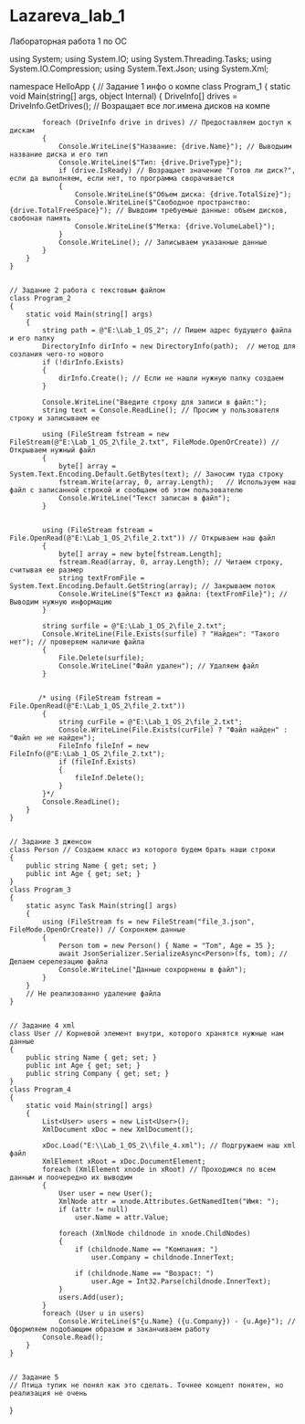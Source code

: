 # Lazareva_lab_1
Лабораторная работа 1 по ОС

using System;
using System.IO;
using System.Threading.Tasks;
using System.IO.Compression;
using System.Text.Json;
using System.Xml;

namespace HelloApp
{
    // Задание 1 инфо о компе
    class Program_1
    {
        static void Main(string[] args, object Internal)
        {
            DriveInfo[] drives = DriveInfo.GetDrives(); // Возращает все лог.имена дисков на компе

            foreach (DriveInfo drive in drives) // Предоставляем доступ к дискам
            {
                Console.WriteLine($"Название: {drive.Name}"); // Выводыим название диска и его тип
                Console.WriteLine($"Тип: {drive.DriveType}");
                if (drive.IsReady) // Возращает значение "Готов ли диск?", если да выполняем, если нет, то программа сворачивается
                {
                    Console.WriteLine($"Объем диска: {drive.TotalSize}");
                    Console.WriteLine($"Свободное пространство: {drive.TotalFreeSpace}"); // Вывдоим требуемые данные: объем дисков, свобоная память
                    Console.WriteLine($"Метка: {drive.VolumeLabel}");
                }
                Console.WriteLine(); // Записываем указанные данные
            }
        }
    }


    // Задание 2 работа с текстовым файлом
    class Program_2
    {
        static void Main(string[] args)
        {
            string path = @"E:\Lab_1_OS_2"; // Пишем адрес будущего файла и его папку
            DirectoryInfo dirInfo = new DirectoryInfo(path);  // метод для созлания чего-то нового
            if (!dirInfo.Exists)
            {
                dirInfo.Create(); // Если не нашли нужную папку создаем
            }

            Console.WriteLine("Введите строку для записи в файл:");
            string text = Console.ReadLine(); // Просим у пользователя строку и записываем ее

            using (FileStream fstream = new FileStream(@"E:\Lab_1_OS_2\file_2.txt", FileMode.OpenOrCreate)) // Открываем нужный файл
            {
                byte[] array = System.Text.Encoding.Default.GetBytes(text); // Заносим туда строку
                fstream.Write(array, 0, array.Length);   // Используем наш файл с записанной строкой и сообщаем об этом пользователю
                Console.WriteLine("Текст записан в файл");
            }


            using (FileStream fstream = File.OpenRead(@"E:\Lab_1_OS_2\file_2.txt")) // Открываем наш файл
            {
                byte[] array = new byte[fstream.Length];
                fstream.Read(array, 0, array.Length); // Читаем строку, считывая ее размер
                string textFromFile = System.Text.Encoding.Default.GetString(array); // Закрываем поток
                Console.WriteLine($"Текст из файла: {textFromFile}"); // Выводим нужную информацию
            }

            string surfile = @"E:\Lab_1_OS_2\file_2.txt";
            Console.WriteLine(File.Exists(surfile) ? "Найден": "Такого нет"); // проверяем наличие файла
            {
                File.Delete(surfile);
                Console.WriteLine("Файл удален"); // Удаляем файл
            }


           /* using (FileStream fstream = File.OpenRead(@"E:\Lab_1_OS_2\file_2.txt"))
            {
                string curFile = @"E:\Lab_1_OS_2\file_2.txt";
                Console.WriteLine(File.Exists(curFile) ? "Файл найден" : "Файл не не найден");
                FileInfo fileInf = new FileInfo(@"E:\Lab_1_OS_2\file_2.txt");
                if (fileInf.Exists)
                {
                    fileInf.Delete();
                }
            }*/
            Console.ReadLine();
        }
    }


    // Задание 3 дженсон
    class Person // Создаем класс из которого будем брать наши строки
    {
        public string Name { get; set; }
        public int Age { get; set; }
    }
    class Program_3
    {
        static async Task Main(string[] args)
        {
            using (FileStream fs = new FileStream("file_3.json", FileMode.OpenOrCreate)) // Сохроняем данные
            {
                Person tom = new Person() { Name = "Tom", Age = 35 };
                await JsonSerializer.SerializeAsync<Person>(fs, tom); // Делаем серелезацию файла
                Console.WriteLine("Данные сохрорнены в файл");
            }
        }
        // Не реализованно удаление файла
    }


    // Задание 4 xml
    class User // Корневой элемент внутри, которого хранятся нужные нам данные
    {
        public string Name { get; set; }
        public int Age { get; set; }
        public string Company { get; set; }
    }
    class Program_4
    {
        static void Main(string[] args)
        {
            List<User> users = new List<User>();
            XmlDocument xDoc = new XmlDocument();

            xDoc.Load("E:\\Lab_1_OS_2\\file_4.xml"); // Подгружаем наш xml файл
            XmlElement xRoot = xDoc.DocumentElement;
            foreach (XmlElement xnode in xRoot) // Проходимся по всем данным и поочередно их выводим
            {
                User user = new User();
                XmlNode attr = xnode.Attributes.GetNamedItem("Имя: ");
                if (attr != null)
                    user.Name = attr.Value;

                foreach (XmlNode childnode in xnode.ChildNodes)
                {
                    if (childnode.Name == "Компания: ")
                        user.Company = childnode.InnerText;

                    if (childnode.Name == "Возраст: ")
                        user.Age = Int32.Parse(childnode.InnerText);
                }
                users.Add(user);
            }
            foreach (User u in users)
                Console.WriteLine($"{u.Name} ({u.Company}) - {u.Age}"); // Оформляем подобающим образом и заканчиваем работу
            Console.Read();
        }
    }


    // Задание 5
    // Птица тупик не понял как это сделать. Точнее концепт понятен, но реализация не очень
}
